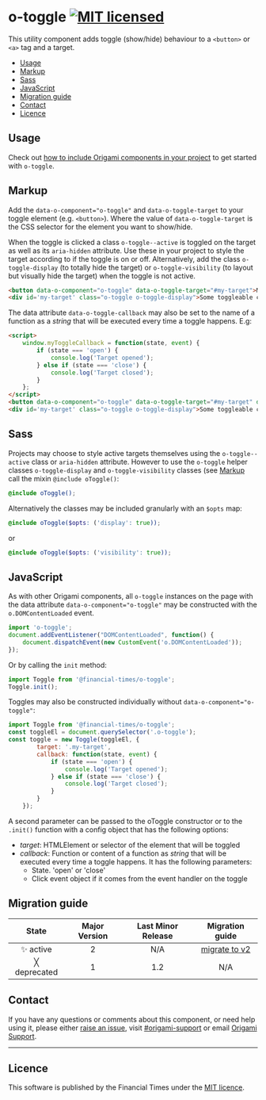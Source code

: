 # o-toggle [![MIT licensed](https://img.shields.io/badge/license-MIT-blue.svg)](#licence)

This utility component adds toggle (show/hide) behaviour to a `<button>` or `<a>` tag and a target.

- [Usage](#usage)
- [Markup](#markup)
- [Sass](#sass)
- [JavaScript](#javascript)
- [Migration guide](#migration-guide)
- [Contact](#contact)
- [Licence](#licence)

## Usage

Check out [how to include Origami components in your project](https://origami.ft.com/docs/components/#including-origami-components-in-your-project) to get started with `o-toggle`.

## Markup

Add the `data-o-component="o-toggle"` and `data-o-toggle-target` to your toggle element (e.g. `<button>`). Where the value of `data-o-toggle-target` is the CSS selector for the element you want to show/hide.

When the toggle is clicked a class `o-toggle--active` is toggled on the target as well as its `aria-hidden` attribute. Use these in your project to style the target according to if the toggle is on or off. Alternatively, add the class `o-toggle-display` (to totally hide the target) or `o-toggle-visibility` (to layout but visually hide the target) when the toggle is not active.

```html
<button data-o-component="o-toggle" data-o-toggle-target="#my-target">My button</button>
<div id='my-target' class="o-toggle o-toggle-display">Some toggleable content</div>
```

The data attribute `data-o-toggle-callback` may also be set to the name of a function as a _string_ that will be executed every time a toggle happens. E.g:

```html
<script>
	window.myToggleCallback = function(state, event) {
		if (state === 'open') {
			console.log('Target opened');
		} else if (state === 'close') {
			console.log('Target closed');
		}
	};
</script>
<button data-o-component="o-toggle" data-o-toggle-target="#my-target" data-o-toggle-callback="myToggleCallback">My button</button>
<div id='my-target' class="o-toggle o-toggle-display">Some toggleable content</div>
```

## Sass

Projects may choose to style active targets themselves using the `o-toggle--active` class or `aria-hidden` attribute. However to use the `o-toggle` helper classes `o-toggle-display` and `o-toggle-visibility` classes (see [Markup](#markup) call the mixin `@include oToggle()`:

```scss
@include oToggle();
```

Alternatively the classes may be included granularly with an `$opts` map:

```scss
@include oToggle($opts: ('display': true));
```
or
```scss
@include oToggle($opts: ('visibility': true));
```

## JavaScript

As with other Origami components, all `o-toggle` instances on the page with the data attribute `data-o-component="o-toggle"` may be constructed with the `o.DOMContentLoaded` event.

```js
import 'o-toggle';
document.addEventListener("DOMContentLoaded", function() {
	document.dispatchEvent(new CustomEvent('o.DOMContentLoaded'));
});
```

Or by calling the `init` method:
```js
import Toggle from '@financial-times/o-toggle';
Toggle.init();
```

Toggles may also be constructed individually without `data-o-component="o-toggle"`:

```js
import Toggle from '@financial-times/o-toggle';
const toggleEl = document.querySelector('.o-toggle');
const toggle = new Toggle(toggleEl, {
		target: '.my-target',
		callback: function(state, event) {
			if (state === 'open') {
				console.log('Target opened');
			} else if (state === 'close') {
				console.log('Target closed');
			}
		}
	});
```

A second parameter can be passed to the oToggle constructor or to the `.init()` function with a config object that has the following options:

- _target_: HTMLElement or selector of the element that will be toggled
- _callback_: Function or content of a function as _string_ that will be executed every time a toggle happens. It has the following parameters:
	- State. 'open' or 'close'
	- Click event object if it comes from the event handler on the toggle

## Migration guide

State | Major Version | Last Minor Release | Migration guide |
:---: | :---: | :---: | :---:
✨ active | 2 | N/A | [migrate to v2](MIGRATION.md#migrating-from-v1-to-v2) |
╳ deprecated | 1 | 1.2 | N/A |

## Contact

If you have any questions or comments about this component, or need help using it, please either [raise an issue](https://github.com/Financial-Times/o-toggle/issues), visit [#origami-support](https://financialtimes.slack.com/messages/origami-support/) or email [Origami Support](mailto:origami-support@ft.com).

----

## Licence

This software is published by the Financial Times under the [MIT licence](http://opensource.org/licenses/MIT).
